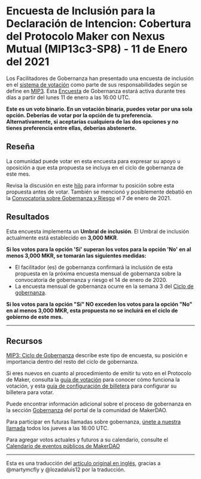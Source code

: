 # Encuesta de Inclusión para la Declaración de Intencion: Cobertura del Protocolo Maker con Nexus Mutual (MIP13c3-SP8) - 11 de Enero del 2021

Los Facilitadores de Gobernanza han presentado una encuesta de inclusión en el [sistema de votación](https://vote.makerdao.com/polling) como parte de sus responsabilidades según se define en [MIP3](https://github.com/makerdao/mips). Esta [Encuesta](https://community-development.makerdao.com/en/learn/governance/on-chain-gov) de Gobernanza estará activa durante tres días a partir del lunes 11 de enero a las 16:00 UTC.

**Este es un voto binario. En un votación binaria, puedes votar por una sola opción. Deberías de votar por la opción de tu preferencia. Alternativamente, si aceptarías cualquiera de las dos opciones y no tienes preferencia entre ellas, deberías abstenerte.**

## **Reseña**

La comunidad puede votar en esta encuesta para expresar su apoyo u oposición a que esta propuesta se incluya en el ciclo de gobernanza de este mes.

Revisa la discusión en este [hilo](https://forum.makerdao.com/t/mip13c3-sp8-maker-protocol-cover-with-nexus-mutual-declaration-of-intent/5056) para informar tu posición sobre esta propuesta antes de votar. También se mencionó y posiblemente debatió en la [Convocatoria sobre Gobernanza y Riesgo](https://forum.makerdao.com/t/agenda-discussion-scientific-governance-and-risk-123-thursday-january-7-17-00-utc/5928) el 7 de enero de 2021.

## Resultados

Esta encuesta implementa un **Umbral de inclusión**. El Umbral de inclusión actualmente está establecido en **3,000 MKR**.

**Si los votos para la opción 'Sí' superan los votos para la opción 'No' en al menos 3,000 MKR, se tomarán las siguientes medidas:** 

- El facilitador (es) de gobernanza confirmará la inclusión de esta propuesta en la próxima encuesta mensual de gobernanza sobre la convocatoria de gobernanza y riesgo el 14 de enero de 2020.
- La encuesta mensual de gobernanza ocurre en la semana 3 del [Ciclo de gobernanza](https://github.com/makerdao/mips/blob/Accepted/MIP3/mip3.md).

**Si los votos para la opción "Sí" NO exceden los votos para la opción "No" en al menos 3,000 MKR, esta propuesta no se incluirá en el ciclo de gobierno de este mes.**

---

## **Recursos**

[MIP3: Ciclo de Gobernanza](https://github.com/makerdao/mips/blob/Accepted/MIP3/mip3.md) describe este tipo de encuesta, su posición e importancia dentro del resto del ciclo de gobernanza.

Si eres nuevos en cuanto al procedimiento de emitir tu voto en el Protocolo de Maker, consulta la [guía de votación](https://community-development.makerdao.com/en/learn/governance/how-voting-works/) para conocer cómo funciona la votación, y esta [guía de configuración de billetera](https://community-development.makerdao.com/en/learn/governance/voting-setup/) para configurar su billetera para votar.

Puede encontrar información adicional sobre el proceso de gobernanza en la sección [Gobernanza](https://community-development.makerdao.com/en/learn/governance)  del portal de la comunidad de MakerDAO.

Para participar en futuras llamadas sobre gobernanza, [únete a nuestra llamada](https://github.com/makerdao/community/tree/master/governance/governance-and-risk-meetings) todos los jueves a las 16:00 UTC.

Para agregar votos actuales y futuros a su calendario, consulte el [Calendario de eventos públicos de MakerDAO](https://calendar.google.com/calendar/embed?src=makerdao.com_3efhm2ghipksegl009ktniomdk%40group.calendar.google.com&ctz=UTC&mode=week&showCalendars=0&showPrint=0)

---

Esta es una traducción del [artículo original en inglés](https://github.com/makerdao/community/blob/master/governance/polls/Inclusion%20Poll%20-%20MIP29%20-%20January%2011,%202021.md), gracias a @martymcfly y @lozadaluis12 por la traducción.